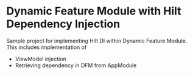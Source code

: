 # Dynamic Feature Module with Hilt Dependency Injection

Sample project for implementing Hilt DI within Dynamic Feature Module. This includes implementation of 
- ViewModel injection
- Retrieving dependency in DFM from AppModule
